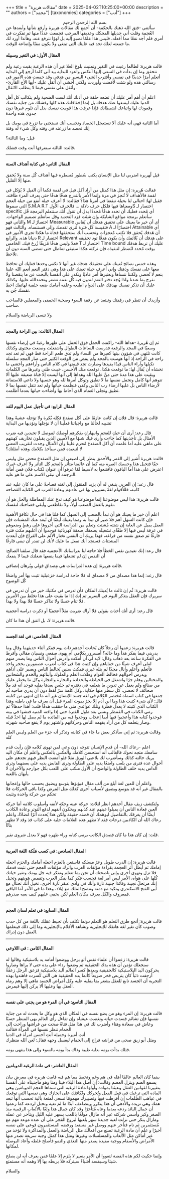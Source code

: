 
+++
title = "مقالات هريرة"
date = 2025-04-02T10:25:00+00:00
description = ""
authors = ["محمد"]
[taxonomies]
categories = ["أدب"]
+++
<div style="text-align:center">بسم الله الرحمن الرحيم</div>
سألتني -فتق الله ذهنك بالحكمة- أن أجمع لك مقالات هريرة وأرفع شأنها وأبعدها عن العُجمة وقلت أني جديلها المحكك وعذيقها المرجب فجمعت عددًا منها ثم تفكرت في أمري فلم أجد نفعًا مما أفعله، فليس هذا علمًا نصبو إليه بل لهوًا نترفع عنه، وهأنذا أورد لك ما جمعته لعلك تجد فيه غايتك التي تبتغي ولا يكون مقتًا وإضاعة للوقت. 


#### المقال الأول: في التغير وسبيله

قالت هريرة: لطالما رغبت في التغير وتمنيت بلوغ العلا غير أن هذه الرغبة بقيت رغبة ولم تتحقق وما إن بدأت في السعي إليها أنتكس وأعود للبداية بيد أني كلما أرجع إلى البداية أتعلم أمرًا جديدًا في نفسي وأقترب الشيء اليسير من هدفي وقد جمعت هذه الأمور في رسالتي هذه ولو شئت لأفضت وأوردت ولكني أخشى أن أثقل عليك -أيها الأخ القارئ- وأثقل على نفسي فيما لا يتطلب الاثقال.

اعلم أن أهم أمر عليك أن تضعه حلقة في أذنك أنك لست الضحية ولم يتكالب كل أهل الدنيا عليك ليمنعوا عنك هدفك بل إنما إخفاقاتك هذه كلها وفشلك من جناية نفسك وقعودك لها واتباعك لشيطانك فإذا عرفت هذا قومت نفسك بدل أن تلوم غيرها دون جدوى هذه واحدة

أما الثانية فهي أنه عليك ألا تستعجل الحصاد وتحسب أنك تستجني ما تزرع في يومك بل إنك تحصد ما زرعته في وقته وكل شيء له وقتة

قيل: وما الثالثة؟

قالت: الثالثة ستعرفها أنت وقت فشلك.

---

#### المقال الثاني: في كتابة أهداف السنة

قيل لُهريرة اضربي لنا مثل الإنسان يكتب سُطور مُسطرة فيها أهداف كُل سنة ولا يُحقق منها إلا القليل.

فقالت هُريرة: إن مثل هذا كمثل من أراد أكل فيل في لقمة فكما أن الفيل لا يُؤكل في لقمة فالأهداف لا تُنجز في مرة وإنما الأمر بالتدرج هدفًا هدفًا حتى يعرف المرء طاقته. 
فقيل لها: احتالي لنا بحيلة تنفعنا في أمرنا هذا؟
فقالت: لا أعرف حيلة أنفع من حيلة العجم التي سموها S.M.A.R.T ومعناها فيها فلكل حرف دلالة ... 
فالحرف الأولS اختصار لـ specific أي مُحدد فعليك أن تحدد هدفًا مُحددًا بدل أن تقول أنك ستتعلم البرمجة قُل سأتعلم برمجة مواقع الشابكة وإن شئت فزد التحديد وقل سأتعلم تصميم الواجهات. 
والثاني فهو M اختصارٌ لـ Measurable أي أن خير ما يعينك على تحقيق هدفك أن يُقاس فتقيسة كُل فترة لترى تقدمك وإلى فستنساه.
والثالث فهو A اختصارًا لـ Attainable أي أن هَدفك يُحقق فلا تكتب مُعجزات وتحسب أنك ستحققها فجأة ما هكذا تجري الأمور في دنيانا هذه. 
والرابع R اختصار لـ Relevant على هدفك أن يُلائمك وأن يكون هدفًا تود تحقيقه فعلا وليس هدفًا مُزيفًا زُرع فيك. 
الخامس T اختصار لـ Time bound عليك أن تربط هدفك بوقت مُحدد لتُضطر لتنفيذه فإن تركته هكذا ستبقى تماطل حتى تمضي السنة دون أن تلاحظ. 

وهذه خمس نصائح تُعينك على تحقيقك هدفك غير أنها لا تكفي وحدها فعليك أن تحافظ معها على نفسك وذهنك وإني أعرف حيلة تعينك على هذا وهي دفتر النعم أنعم الله علينا بنعم لا تُحصى ولكننا ننساها ونعتبرها أمر عاديًا ونكدر على أنفسنا بالبحث عن ما ينقصنا ولا نفرح بما عندنا ولذا وُجد دفتر النعم لتدون فيه كُل نعمة تشعر وتحمدالله عليها. 
وكذلك عليك أن تذكر نفسك بهدفك على الدوام اطبعه وعلقه أمامك ضعه خلفية لهاتفك احط نفسك جُن به. 

وأزيدك أن تنظر في رفقتك وتبتعد عن رفقة السوء وصحبة الحمقى والمغفلين فالصاحب ساحب. 

ولا تنسى الرياضة والسلام 

--- 
#### المقال الثالث: بين الراحة والمجد

ثم إن هُريرة -هداها الله- راكمت الحمل فوق الحمل على ظهرها رغبةً في إرضاء نفسها وسعيًا في المجد والرفعة فدرست الساعات الطوال واشتغلت وصنعت محتوى وكذلك كانت تلتهي في شؤون بيتها كغيرها من النساء  ولم تذق طعم الراحة قط فهي لم تعد تجد راحة في الراحة إذ أنها هوست بالمجد ولم يمض من الوقت الكثير حتى صار المجد سلسلة تكبلها وأراء الناس قيدًا يقيدها وصارت تجد قيمتها في كلام الناس وأراءهم وأخشى ما تخشاه أن يُقال لها: ما توقعت هكذا، توقعت منك الأحسن، خيبت ظني وغيرها من الكلمات وبقيت على هذا مدة حتى منَّ عليها الله وهداها إلى أنها ليست إلا فتاة ضعيفة عليها ألا تتوهم أنها كامل وتحمل نفسها ما لا تطيق وتوكل أمرها لله وهو حسبها ولا داعي للاستماتة لارضاء الناس بل عليها ارضاء رب الناس وكفى فنظمت حياتها ولم تعد تثقل نفسها بما لا تطيق وتجلى الغمام الذي أحاط بها وأضاءت حياتها بعدما أظلمت.

---
#### المقال الرابع: في تأجيل عمل اليوم للغد

قالت هريرة: قال فلان إن كانت عازمًا على أكل ضفدع فكله بُكرة ولا تؤجله عشيةً وهذا تشبيه لحالنا مع واجباتنا فعلينا أن لا نؤجلها ونؤديها من البداية 

قال رعد: أرى أن حبكِ للعجم وانبهاركِ بفكرهم أوصلك لموصل لا تجيدين فيه ضرب الأمثال بل تأخذينها كما جاءت وأرى فيك شبهًا مع الأميين الذين يقبلون تخاريف كهنتهم على ماهي عليه أما علمت أن أكل الضفدع مُحرم علينا وأن الأمثال وجدت لتقريب المعنى لا لتبعيده فمن سيأخذ بكلامك وهذه أمثلتك؟ 

قالت: هريرة أُشير إلى القمر والأحمق ينظر إلى اصبعي إن مثل الضفدع محض مثل وليس حقًا فتخيل هذا وحسبك العبرة منه كما أن عالمنا متأثر بالعجم كل التأثر ولا أعرف غيرك اعترض على هذا أما الباقون فاقتنعوا به لاسيما لمّا عرفوا أن عنوان لكتاب فلان فمن أمانة الترجمة أن تبقى الاسم على ما هو عليه. 

قال رعد: إن العربي ينبغي له أن يزيد المنقول إلى لغته فصاحةً على ما كان عليه عند كاتبه، فللأقوام لغةٌ يسيرون بها في عادتهم وعادة العرب في الكتابة الفصاحة 

قالت هريرة: هذا ليس موضوعنا إنما موضوعنا هو كيف تدع عنك المماطلة والحل هو أن تقوم بالعمل الصعب أولاً، ولا تقاطعني وأبقي فصاحتك لنفسك. 

اعلم أن خير ما يعينك هو أن تبدأ بالصعب إلى السهل كما قلنا هذا في حال تكافؤ الأهمية فإن كانت السهل أهم فلا ضير أن تبدأ به ومما يعينك أيضًا أن تُبعد عنك المشتات فإن العقل يميل عن الغاية إن شتته مُشتت وتعلم من الدراسة التي أجروها على رهطٍ وضعوهم في غرفة ليس فيها إلا طفّاي تشغيله يصعقك صعقة كهربائية فوجدوا أن أغلبهم مكث فترة فارغًا ثم صعق نفسه من فراغه، فهذا يريك أن النفس تختار الألم على الفراغ فإن أبعدت المشتتات فستجد أنك تفعل ما عليك لأنك لن تقدر أن تبقى فارغًا 

قال رعد: إنك تعيدين نفس الخطأ فلا حاجة لنا بدراساتك الأعجمية فقد قال سلفنا الصالح: أن النفس إن لم تشغلها فيما ينفعها شغلتك فيما لا ينفعك 

قالت هريرة: إن هذه الدراسات هي مِصداق قولي وبُرهان إنصافي.

قال رعد: إنما هذا مصداق من لا مصداق له فلا حاجة لدراسة خزعبلية تثبت بها أمر واضحًا كُل الوضوح 

قالت هريرة: ثُم إن ثالث ما يُعينك المكان فأن تدرس في مكتبك خير من أن تدرس في سريرك فإن العقل يتذكر النوم في السرير ثم إنك إذا ما بقيت على هذا تخلط بين الأمرين فلا تنام حسنًا ولا تذاكر حسنًا فلا بهذا ولا بهذا. 

قال رعد: أرى أنك أخذت بقولي فلا أراك ضربت مثلاً أعجميًا أو ذكرت دراسة أعجمية 

قالت هريرة: لا، بل اتفق أن هذا ما كان.

---
#### المقال الخامس: في لغة الجسد

قالت هريرة: زعموا أن رجلاً كان يُحادث أحدهم ذات يوم ففكر أثناء حديثهما وقال وما يدريني فيما يفكر هذا وما حاله؟ أمسرور بكلامي أم يهوى صفعي ونسيان مقالي وأفرط في الفكرة ساعة بعد ذهاب وقال: لابد لي أن أُمكث وأدرس أحوال الناس وما يصدر منهم لعلي أعرف شيئًا من خفاياهم وإن كتبت هذا في كتاب أضرب عصفورين بحجر واحد  فأتعلم وأُعلم وأنال مجدًا لم ينله غيري فمكث سنين يُخالط الناس ويصبر على أذاهم ويدرس أحوالهم فخالط العوام وطلاب العلم والملوك وأبنائهم والخدم والشحاتين والمحتالين وهلم جرًا واشتغل في  الخياطة والحدادة والنجارة والتجارة وكل ما يخطر عليك من صنائع ولم يغفل عن تدوين ما يتعلمه في دفتره ثم جلس بعدها يقلبه فوجد أنه قد ملأ صحائف لا تحصى، كل سطر منها حكاية، وكل كلمة سرٌ لُفظ دون أن يدري صاحبه ثُم جمعها في كتاب اسماه مُختصر الكلام في لغة جسد الإنسان غير أنه ما إن انتهى من كتابته قال: لأي شيء كتبت هذا وما ابن آدم إلا بحرٌ يموت المرء قبل أن يعرف ما في باطنه وهذا الكتاب الذي كتبته لا يعدل قطرة وتلك عوائدي متى ما حققت هدفًا قلت: أهذا حدها؟ ثم رمى الكتاب في القمطر ونسي بعد طول الفترة حتى إذا وافته المنية فتشوا في بيته فوجدوا كتابه هذا وأعجبوا فيها أيما إعجاب ووجدوا فيه من الفائدة ما لم يصل لها احدٌ قبله وصار يتعلمه كل من أراد يفهمه الناس وحركاتهم واشتهر يوم لا ينفع صاحبه شهرته.

وقالت هريرة: ثم إني سأذكر بعض ما جاء في كتابته وتذكر أنه جزء من العلم وليس العلم كله

اعلم -رعاك الله- أن قدم الإنسان تتوجه دون وعي لمن تهوى كلامه فإن رأيت قدم سامعك متجه نحوك فالغالب أنه استحسن كلامك والعكس بالعكس
    واعلم أن مكان اليد يريك حالته كذلك وسأضرب لك بلاعبي الورق مثلا فلو 
    أمعنت النظر فيهم تجدهم على أحوال عدة فترى من يلعب واضعًا يديه على الطاولة وترى القابض يديه على بعضهما وترى الداس يديه خلف الطاولة والواضح أن الأول منكب على اللعب بكل جوارجه والآخران لا يأبهان باللعبة 
	
واعلم أن للعين لغة أبلغ من ألف مقال فبؤبؤها يتوسع ويضيق بحسب حالها وإعجابها بالمقال غير أنه قد يتوسع ويضيق لأسباب أخرى كذلك مثل المرض وكذا باقي الحركات فلا تحكم من حركة واحدة وتثبت 

ولتكشف زيف مقال أحدهم انظر لثلاث: حركة عينه وحكه لأنفه وأسلوب كلامه 
أما حركة العين فعادة الناس أن يميلوا عينهم عند كذبهم ويحكون أنفهم لدفع التوتر وعادة الكاذب أيضًا أن يغرقك بالتفاصيل ليوهمك أن قصته حقيقة ولكن هذا يُحدث أثرًا مُضادًا، واعلم رعاك الله أن الكاذبين درجات فقد لا تظهر هذه العلامات جلية على كذاب فذ وقد لا تظهر بتاتًا 

قلت: إن كان هذا ما كان فصدق الكاتب برمي كتابه وراء ظهره فهو لا يعدل شروى نقير.

---
#### المقال السادس: في كسب مَلَكة اللغة العربية

قالت هريرة: إن الدرب طويل وعرٌ مسلكه فاستعن بالعزم اجعله أمامك والحزم اجعله إمامك ثم أبطل أثر العجمة بقراءة مؤلفات العرب واترك مؤلفات العجم حتى تثبت قدمك فلا تزل وتهوى أخرى وإني ناصحتك أن تجن بما تتعلم وتفكر فيه جل يومك وتغير حياتك كُلها على هواه، الأمر ليس أمر لغة فحسب فكر كما يفكر العرب وتقمص هويتهم وتخيل إنك مرتحلٌ نجيبة وقائدَا جنيبة تارة وأنك في وادي عبقر تارة أخرى، تخيل أنك تحتال مع أبي الفتح الاسكندري وتكيد مع دمنة وتنصح الملك مع إبلاد، وهذا ما في الأمر أما الباقي فمعروف والكل يعرف مكان العلم لكن يخفي عليهم كيف يعيه صدرهم.

---
#### المقال السابع: في تعلم لسان العجم 

قالت هريرة: أنجع طرق التعلم هو التعلم دونما تكلف بأن تحيط عقلك باللغة من كل حدب وصوب كأن تغير لغة هاتفك للإنجليزية وتشاهد الأفلام بالإنجليزية وما إلى ذلك فيتعلمها العقل دون إدراك.

---
#### المقال الثامن : في اللاوعي

قالت هريرة: زعموا أن علماء نفس أتو برجل ووضعوا أمامه يد بلاستيكية وقالوا له سنجعلك تؤمن أن هذه يدك الحقيقية ثم وضعوا رداء علي يده حتى لا يراها وصاروا يحركون اليد البلاستيكية كالحقيقية وبعدها كسر العالم اليد بلاستيكية فزعق الرجل زعقَةً أرجفت ذئباً كان يتربص فخر صريعاً كأنما يده الحقيقية هي التي كُسرت فاهتدوا بهذه التجرية أن الجسد تابع للعقل يشعر بما يمليه عليه وكل أمراض الجسد ماهي إلا وهم رماه العقل بها وعليها ألا يركن إليها فيمرض.

---
#### المقال التاسع: في أن المرء هو من يجني على نفسه

قالت هريرة: إن المرء وهو من يضع نفسه في المكان الذي هو وكل ما يحدث له من جناية نفسها فإن تشائم فسدت حياته ونغصت عيشاه وإن تفاءل رأى العالم بهي المنظر حسنًا وعاش في سعادة وهناء وأضرب لك في هذا مثل فتاةٌ صحت من فراشها وراحت إلى الحمام تنظر نفسها في المرآة فقالت  
أنتِ أميرة وجميلة أنتِ أحسن امرأة في الدنيا  
ومثل أبو زيق صحى من فراشه فراح إلى الحمام ليغسل وجهه فقال: لعن الله منظرك  
  
فتلك بدأت يومه بداية طيبة وذاك بدأ يومه بالسوء وإلى هذا ينتهي يومه.

---
#### المقال العاشر: في مادة الرغبة الدوبامين

بينما كان العالم عالمًا أهله في هم وغم وتخبط مما هم فيه قامت هريرة في معرض بيان يسمع الصم وينزل العصم وقالت: إن أصل هذا البلاء فينا ومنا وهو ماجنيناه على أنفسنا بتغييرنا لقوانين العقل وعبثنا بمواده وأولها مادة الرغبة التي سماها العجم الدوبامين وهي المادة التي ترغبك في فعل الفعل وتُحركك وتُكافئك على انجازك وهي نفسها التي توقعك في غياهب الظلمات إن أفرطت فيها وتصييرك مهمومًا تسعى لمتعة بالية تحسب أنها تبعد همك وهي تزيده والأدهى أن هذا يتكرر ويتضاعف أبدًا ما لم تعيه وتحتل لردعه كما زعموا أن جمال البائد ردعه بعدما وعاه مُتأخرًا وقد كان جمال هذا ولعًا بالألعاب الرقمية منذ الصغر وكبر وأسس شركته غير أنه مازال مولعًا باللعب يسهر عليه الليل ويتأخر عن عمله ومازال ينكر حتى نزلت لعبة جديدة سهر يلعبها لبزوغ الفجر على أن عنده موعد مهم مع مُستثمرين ثم نام فتأخر عنهم ووصل غير مستعد ورفضه المستثمرون فوعى على نفسه أخيرًا و علم أن مادة الرغبة تصنع من أفعالك مثل الرياضة والعمل والمذاكرة ولا تؤخذ من غير أماكن مثل الألعاب والمسلسلات وغيرها ومثل هذا كمثل وجبة سريعة تصدر منها الأمراض والأسقام ووجبة مفيدة يصدر منها التغذي والنمو فأصلح غلطه وأعاد البوصلة لمكانها.  
  
وإنما حكيت لكم هذه القصة لتعووا أن الأمر يسير لا يلزم إلا علمًا فمن يعرف أنه لن يصلح شيئا وسيفسد أشياءً سيتركه فلا يربطه بها إلا وهمه أنه مستمتع.


والسلام
